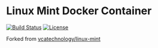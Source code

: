 # Linux Mint Docker Container

[![Build Status](https://travis-ci.org/fabiohbarbosa/docker-linux-mint.svg?branch=18.2)](https://travis-ci.org/fabiohbarbosa/docker-linux-mint)
[![License](https://img.shields.io/badge/license-MIT-brightgreen.svg?style=flat-square)](LICENSE)

Forked from [vcatechnology/linux-mint](https://hub.docker.com/r/vcatechnology/linux-mint/)
